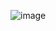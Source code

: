 ![image](https://github.com/omrawal/Design-Patterns/assets/51584907/65f669e8-5895-49b8-a5e4-05c203a695bb)
